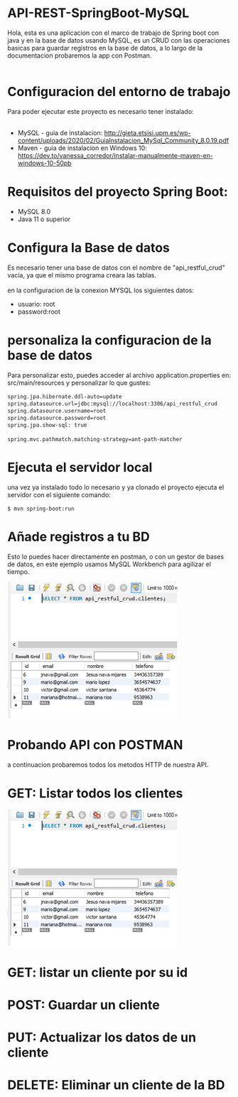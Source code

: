 # API-REST-SpringBoot-MySQL
Hola, esta es una aplicacion con el marco de trabajo de Spring boot con java y en la base de datos usando MySQL, es un CRUD con las operaciones basicas para guardar registros en la base de datos, a lo largo de la documentacion probaremos la app con Postman.
<br>
<br>
# Configuracion del entorno de trabajo
Para poder ejecutar este proyecto es necesario tener instalado:<br><br>
- MySQL - guia de instalacion: http://gieta.etsisi.upm.es/wp-content/uploads/2020/02/GuiaInstalacion_MySql_Community_8.0.19.pdf <br>
- Maven - guia de instalacion en Windows 10: https://dev.to/vanessa_corredor/instalar-manualmente-maven-en-windows-10-50pb <br>
# Requisitos del proyecto Spring Boot: <br>
- MySQL 8.0 <br>
- Java 11 o superior <br>
# Configura la Base de datos
Es necesario tener una base de datos con el nombre de "api_restful_crud" vacia, ya que el mismo programa creara las tablas.
<br><br>
en la configuracion de la conexion MYSQL los siguientes datos:
- usuario: root
- password:root
# personaliza la configuracion de la base de datos
Para personalizar esto, puedes acceder al archivo application.properties en: src/main/resources y personalizar lo que gustes:

```
spring.jpa.hibernate.ddl-auto=update
spring.datasource.url=jdbc:mysql://localhost:3306/api_restful_crud
spring.datasource.username=root
spring.datasource.password=root
spring.jpa.show-sql: true

spring.mvc.pathmatch.matching-strategy=ant-path-matcher

```
# Ejecuta el servidor local
una vez ya instalado todo lo necesario y ya clonado el proyecto ejecuta el servidor con el siguiente comando:
```
$ mvn spring-boot:run
```
# Añade registros a tu BD

Esto lo puedes hacer directamente en postman, o con un gestor de bases de datos, en este ejemplo usamos MySQL Workbench para agilizar el tiempo.

![Registros de la base de datos](https://github.com/Carranza12/API-REST-SpringBoot-MySQL/blob/master/assets-repo/registros-bd.PNG)

# Probando API con POSTMAN
a continuacion probaremos todos los metodos HTTP de nuestra API.

# GET: Listar todos los clientes
![Registros de la base de datos](https://github.com/Carranza12/API-REST-SpringBoot-MySQL/blob/master/assets-repo/registros-bd.PNG)

# GET: listar un cliente por su id

# POST: Guardar un cliente

# PUT: Actualizar los datos de un cliente

# DELETE: Eliminar un cliente de la BD


